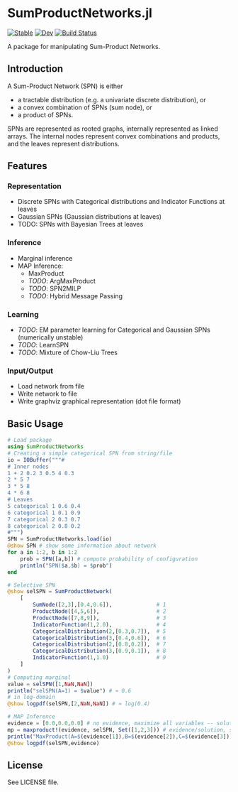 # SumProductNetworks.jl

[![Stable](https://img.shields.io/badge/docs-stable-blue.svg)](https://denismaua.github.io/SumProductNetworks.jl/stable)
[![Dev](https://img.shields.io/badge/docs-dev-blue.svg)](https://denismaua.github.io/SumProductNetworks.jl/dev)
[![Build Status](https://github.com/denismaua/SumProductNetworks.jl/workflows/CI/badge.svg)](https://github.com/denismaua/SumProductNetworks.jl/actions)

A package for manipulating Sum-Product Networks.

## Introduction

A Sum-Product Network (SPN) is either

- a tractable distribution (e.g. a univariate discrete distribution), or
- a convex combination of SPNs (sum node), or
- a product of SPNs.

SPNs are represented as rooted graphs, internally represented as linked arrays.
The internal nodes represent convex combinations and products, and the leaves represent distributions.

## Features

### Representation

- Discrete SPNs with Categorical distributions and Indicator Functions at leaves
- Gaussian SPNs (Gaussian distributions at leaves)
- TODO: SPNs with Bayesian Trees at leaves

### Inference

- Marginal inference
- MAP Inference:
  - MaxProduct
  - _TODO_: ArgMaxProduct
  - _TODO_: SPN2MILP
  - _TODO_: Hybrid Message Passing

### Learning

- _TODO_: EM parameter learning for Categorical and Gaussian SPNs (numerically unstable)
- _TODO_: LearnSPN
- _TODO_: Mixture of Chow-Liu Trees

### Input/Output

- Load network from file
- Write network to file
- Write graphviz graphical representation (dot file format)

## Basic Usage

```julia
# Load package
using SumProductNetworks
# Creating a simple categorical SPN from string/file
io = IOBuffer("""# 
# Inner nodes
1 + 2 0.2 3 0.5 4 0.3
2 * 5 7
3 * 5 8
4 * 6 8
# Leaves
5 categorical 1 0.6 0.4
6 categorical 1 0.1 0.9
7 categorical 2 0.3 0.7
8 categorical 2 0.8 0.2
#""")
SPN = SumProductNetworks.load(io)
@show SPN # show some information about network
for a in 1:2, b in 1:2
    prob = SPN([a,b]) # compute probability of configuration
    println("SPN($a,$b) = $prob")
end

# Selective SPN
@show selSPN = SumProductNetwork(
    [
        SumNode([2,3],[0.4,0.6]),              # 1
        ProductNode([4,5,6]),                  # 2
        ProductNode([7,8,9]),                  # 3
        IndicatorFunction(1,2.0),              # 4
        CategoricalDistribution(2,[0.3,0.7]),  # 5
        CategoricalDistribution(3,[0.4,0.6]),  # 6
        CategoricalDistribution(2,[0.8,0.2]),  # 7
        CategoricalDistribution(3,[0.9,0.1]),  # 8
        IndicatorFunction(1,1.0)               # 9
    ]
)
# Computing marginal
value = selSPN([1,NaN,NaN])
println("selSPN(A=1) = $value") # ≈ 0.6
# in log-domain
@show logpdf(selSPN,[2,NaN,NaN]) # ≈ log(0.4)

# MAP Inference
evidence = [0.0,0.0,0.0] # no evidence, maximize all variables -- solution is stored in this vector
mp = maxproduct!(evidence, selSPN, Set([1,2,3])) # evidence/solution, spn, query variables (all) 
println("MaxProduct(A=$(evidence[1]),B=$(evidence[2]),C=$(evidence[3])) -> $(exp(mp))")
@show logpdf(selSPN,evidence) 
```

## License

See LICENSE file.

